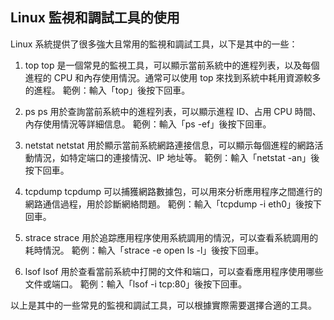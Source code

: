 ## Linux 監視和調試工具的使用

Linux 系統提供了很多強大且常用的監視和調試工具，以下是其中的一些：

1. top
top 是一個常見的監視工具，可以顯示當前系統中的進程列表，以及每個進程的 CPU 和內存使用情況。通常可以使用 top 來找到系統中耗用資源較多的進程。
範例：輸入「top」後按下回車。

2. ps
ps 用於查詢當前系統中的進程列表，可以顯示進程 ID、占用 CPU 時間、內存使用情況等詳細信息。
範例：輸入「ps -ef」後按下回車。

3. netstat
netstat 用於顯示當前系統網路連接信息，可以顯示每個進程的網路活動情況，如特定端口的連接情況、IP 地址等。
範例：輸入「netstat -an」後按下回車。

4. tcpdump
tcpdump 可以捕獲網路數據包，可以用來分析應用程序之間進行的網路通信過程，用於診斷網絡問題。
範例：輸入「tcpdump -i eth0」後按下回車。

5. strace
strace 用於追踪應用程序使用系統調用的情況，可以查看系統調用的耗時情況。
範例：輸入「strace -e open ls -l」後按下回車。

6. lsof
lsof 用於查看當前系統中打開的文件和端口，可以查看應用程序使用哪些文件或端口。
範例：輸入「lsof -i tcp:80」後按下回車。

以上是其中的一些常見的監視和調試工具，可以根據實際需要選擇合適的工具。